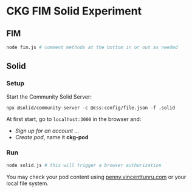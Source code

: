 # CKG FIM Solid Experiment

## FIM

```sh
node fim.js # comment methods at the bottom in or out as needed
```

## Solid

### Setup

Start the Community Solid Server:

```shell
npx @solid/community-server -c @css:config/file.json -f .solid
```

At first start, go to `localhost:3000` in the browser and:
- *Sign up for an account* ...
- *Create pod*, name it **ckg-pod**

### Run

```sh
node solid.js # this will trigger a browser authorization
```

You may check your pod content using [penny.vincenttunru.com](https://penny.vincenttunru.com) or your local file system.
